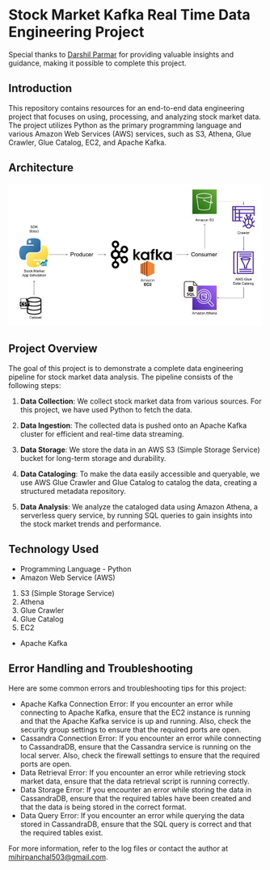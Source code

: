 # Stock Market Kafka Real Time Data Engineering Project

Special thanks to [Darshil Parmar](https://www.youtube.com/@DarshilParmar) for providing valuable insights and guidance, making it possible to complete this project.

## Introduction 
This repository contains resources for an end-to-end data engineering project that focuses on using, processing, and analyzing stock market data. The project utilizes Python as the primary programming language and various Amazon Web Services (AWS) services, such as S3, Athena, Glue Crawler, Glue Catalog, EC2, and Apache Kafka.

## Architecture 
<img src="https://github.com/PEPE0211/Aws-Stock-Market-Real-Time-Data-Analysis/blob/main/image/Architecture.jpg">

## Project Overview

The goal of this project is to demonstrate a complete data engineering pipeline for stock market data analysis. The pipeline consists of the following steps:

1. **Data Collection**: We collect stock market data from various sources. For this project, we have used Python to fetch the data.

2. **Data Ingestion**: The collected data is pushed onto an Apache Kafka cluster for efficient and real-time data streaming.

3. **Data Storage**: We store the data in an AWS S3 (Simple Storage Service) bucket for long-term storage and durability.

4. **Data Cataloging**: To make the data easily accessible and queryable, we use AWS Glue Crawler and Glue Catalog to catalog the data, creating a structured metadata repository.

5. **Data Analysis**: We analyze the cataloged data using Amazon Athena, a serverless query service, by running SQL queries to gain insights into the stock market trends and performance.

## Technology Used
- Programming Language - Python
- Amazon Web Service (AWS)
1. S3 (Simple Storage Service)
2. Athena
3. Glue Crawler
4. Glue Catalog
5. EC2
- Apache Kafka

## Error Handling and Troubleshooting

Here are some common errors and troubleshooting tips for this project:

- Apache Kafka Connection Error: If you encounter an error while connecting to Apache Kafka, ensure that the EC2 instance is running and that the Apache Kafka service is up and running. Also, check the security group settings to ensure that the required ports are open.
- Cassandra Connection Error: If you encounter an error while connecting to CassandraDB, ensure that the Cassandra service is running on the local server. Also, check the firewall settings to ensure that the required ports are open.
- Data Retrieval Error: If you encounter an error while retrieving stock market data, ensure that the data retrieval script is running correctly.
- Data Storage Error: If you encounter an error while storing the data in CassandraDB, ensure that the required tables have been created and that the data is being stored in the correct format.
- Data Query Error: If you encounter an error while querying the data stored in CassandraDB, ensure that the SQL query is correct and that the required tables exist.

For more information, refer to the log files or contact the author at mihirpanchal503@gmail.com.

